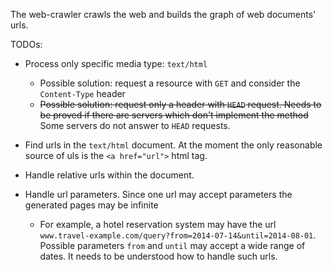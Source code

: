 The web-crawler crawls the web and builds the graph of web documents' urls.

TODOs:

* Process only specific media type: `text/html`

    * Possible solution: request a resource with `GET` and consider the `Content-Type` header
    * <s>Possible solution: request only a header with `HEAD` request. Needs to be proved if there are servers which don't implement the method</s> Some servers do not answer to `HEAD` requests.

* Find urls in the `text/html` document. At the moment the only reasonable source of uls is the `<a href="url">` html tag.

* Handle relative urls within the document.

* Handle url parameters. Since one url may accept parameters the generated pages may be infinite

    * For example, a hotel reservation system may have the url `www.travel-example.com/query?from=2014-07-14&until=2014-08-01`.
    Possible parameters `from` and `until` may accept a wide range of dates. It needs to be understood how to handle such urls.